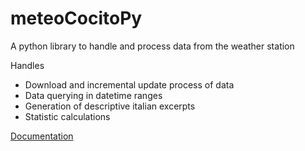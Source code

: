 # meteoCocitoPy
A python library to handle and process data from the weather station


Handles

* Download and incremental update process of data
* Data querying in datetime ranges
* Generation of descriptive italian excerpts
* Statistic calculations

[Documentation](https://stazionemeteococito.github.io/meteoCocitoPy/)
